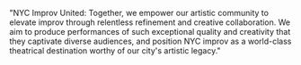 "NYC Improv United: Together, we empower our artistic community to elevate improv through relentless refinement and creative collaboration. We aim to produce performances of such exceptional quality and creativity that they captivate diverse audiences, and position NYC improv as a world-class theatrical destination worthy of our city's artistic legacy."